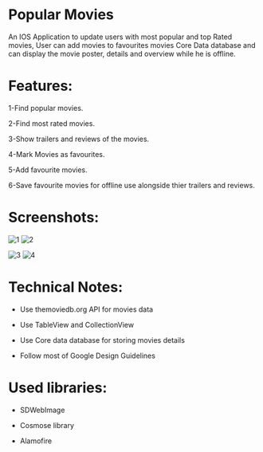 # Popular Movies
An IOS Application to update users with most popular and top Rated movies, 
User can add movies to favourites movies Core Data database and can display the movie poster, details and overview while he is offline.

# Features: 

1-Find popular movies.

2-Find most rated movies.

3-Show trailers and reviews of the movies.

4-Mark Movies as favourites.

5-Add favourite movies.

6-Save favourite movies for offline use alongside thier trailers and reviews.

# Screenshots:

![1](https://user-images.githubusercontent.com/23015521/56775598-967eaa80-677c-11e9-90b3-93613cc5fbea.png) 
![2](https://user-images.githubusercontent.com/23015521/56775610-ac8c6b00-677c-11e9-99ec-6caadb12e429.png)
  
![3](https://user-images.githubusercontent.com/23015521/56775619-b7df9680-677c-11e9-81f6-8ecb83a304ff.png)
![4](https://user-images.githubusercontent.com/23015521/56775629-c0d06800-677c-11e9-924a-e1d1d82197f3.png)

# Technical Notes: 

- Use themoviedb.org API for movies data

- Use TableView and CollectionView

- Use Core data database for storing movies details

- Follow most of Google Design Guidelines

# Used libraries:

- SDWebImage 

- Cosmose library

- Alamofire

